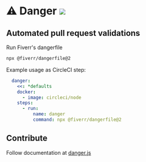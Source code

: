 # ⚠️ Danger [![](https://circleci.com/gh/fiverr/dangerfile.js.svg?style=svg)](https://circleci.com/gh/fiverr/dangerfile.js)
## Automated pull request validations

Run Fiverr's dangerfile
```bash
npx @fiverr/dangerfile@2
```

Example usage as CircleCI step:
```yml
  danger:
    <<: *defaults
    docker:
      - image: circleci/node
    steps:
      - run:
          name: danger
          command: npx @fiverr/dangerfile@2
```

## Contribute
Follow documentation at [danger.js](https://danger.systems/js/)
